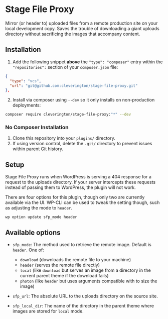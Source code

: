 # Stage File Proxy

Mirror (or header to) uploaded files from a remote production site on your local development copy. Saves the trouble of downloading a giant uploads directory without sacrificing the images that accompany content.

## Installation

1. Add the following snippet **above** the `"type": "composer"` entry within the `"repositories":` section of your `composer.json` file:

```json
{
  "type": "vcs",
  "url": "git@github.com:cleverington/stage-file-proxy.git"
},
```

2. Install via composer using `--dev` so it only installs on non-production deployments:

```bash
composer require cleverington/stage-file-proxy:"*" --dev
```

### No Composer Installation

1. Clone this repository into your `plugins/` directory.
2. If using version control, delete the `.git/` directory to prevent issues within parent Git history.

## Setup

Stage File Proxy runs when WordPress is serving a 404 response for a request to the uploads directory. If your server intercepts these requests instead of passing them to WordPress, the plugin will not work.

There are four options for this plugin, though only two are currently available via the UI. WP-CLI can be used to tweak the setting though, such as adjusting the mode to `header`.

```shell
wp option update sfp_mode header
```

## Available options

* `sfp_mode`: The method used to retrieve the remote image. Default is `header`. One of:
  * `download` (downloads the remote file to your machine)
  * `header` (serves the remote file directly)
  * `local` (like `download` but serves an image from a directory in the current parent theme if the download fails)
  * `photon` (like `header` but uses arguments compatible with []() to size the image)

* `sfp_url`: The absolute URL to the uploads directory on the source site.

* `sfp_local_dir`: The name of the directory in the parent theme where images are stored for `local` mode.

